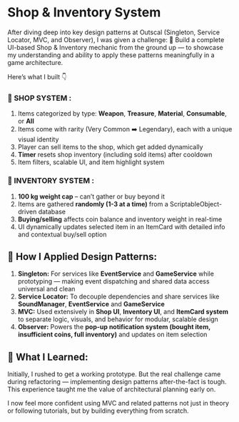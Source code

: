 # Shop & Inventory System
After diving deep into key design patterns at Outscal (Singleton, Service Locator, MVC, and Observer), I was given a challenge:
🎯 Build a complete UI-based Shop & Inventory mechanic from the ground up — to showcase my understanding and ability to apply these patterns meaningfully in a game architecture.

Here’s what I built 👇

### 🛒 SHOP SYSTEM :
<ol>
<li>Items categorized by type: <b>Weapon</b>, <b>Treasure</b>, <b>Material</b>, <b>Consumable</b>, or <b>All</b></li>
<li>Items come with rarity (Very Common ➡️ Legendary), each with a unique visual identity</li>
<li>Player can sell items to the shop, which get added dynamically</li>
<li><b>Timer</b> resets shop inventory (including sold items) after cooldown</li>
<li>Item filters, scalable UI, and item highlight system</li>
</ol>

### 🎒 INVENTORY SYSTEM :
<ol>
<li><b>100 kg weight cap</b> – can’t gather or buy beyond it</li>
<li>Items are gathered <b>randomly (1-3 at a time)</b> from a ScriptableObject-driven database</li>
<li><b>Buying/selling</b> affects coin balance and inventory weight in real-time</li>
<li>UI dynamically updates selected item in an ItemCard with detailed info and contextual buy/sell option</li>
</ol>

## 🎯 How I Applied Design Patterns:
<ol>
    <li><b>Singleton:</b> For services like <b>EventService</b> and <b>GameService</b> while prototyping — making event dispatching and shared data access universal and clean</li>
  <li><b>Service Locator:</b> To decouple dependencies and share services like <b>SoundManager</b>, <b>EventService</b> and <b>GameService</b></li>
  <li><b>MVC:</b> Used extensively in <b>Shop UI</b>, <b>Inventory UI</b>, and <b>ItemCard system</b> to separate logic, visuals, and behavior for modular, scalable design</li>
  <li><b>Observer:</b> Powers the <b>pop-up notification system (bought item, insufficient coins, full inventory)</b> and updates on item selection</li>
</ol>

## 🧠 What I Learned:
Initially, I rushed to get a working prototype. But the real challenge came during refactoring — implementing design patterns after-the-fact is tough. This experience taught me the value of architectural planning early on.

I now feel more confident using MVC and related patterns not just in theory or following tutorials, but by building everything from scratch.
